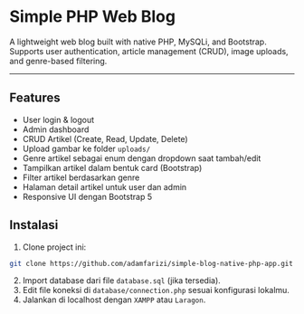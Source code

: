 # Simple PHP Web Blog

A lightweight web blog built with native PHP, MySQLi, and Bootstrap.  
Supports user authentication, article management (CRUD), image uploads, and genre-based filtering.

---

## Features

- User login & logout
- Admin dashboard
- CRUD Artikel (Create, Read, Update, Delete)
- Upload gambar ke folder `uploads/`
- Genre artikel sebagai enum dengan dropdown saat tambah/edit
- Tampilkan artikel dalam bentuk card (Bootstrap)
- Filter artikel berdasarkan genre
- Halaman detail artikel untuk user dan admin
- Responsive UI dengan Bootstrap 5

## Instalasi

1. Clone project ini:

```bash
git clone https://github.com/adamfarizi/simple-blog-native-php-app.git
````

2. Import database dari file `database.sql` (jika tersedia).
3. Edit file koneksi di `database/connection.php` sesuai konfigurasi lokalmu.
4. Jalankan di localhost dengan `XAMPP` atau `Laragon`.
